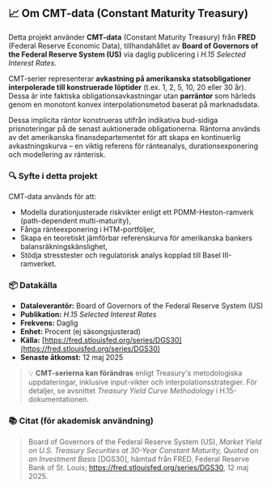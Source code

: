 ## 📈 Om CMT-data (Constant Maturity Treasury)

Detta projekt använder **CMT-data** (Constant Maturity Treasury) från **FRED** (Federal Reserve Economic Data), tillhandahållet av **Board of Governors of the Federal Reserve System (US)** via daglig publicering i *H.15 Selected Interest Rates*. 

CMT-serier representerar **avkastning på amerikanska statsobligationer interpolerade till konstruerade löptider** (t.ex. 1, 2, 5, 10, 20 eller 30 år). Dessa är inte faktiska obligationsavkastningar utan **parräntor** som härleds genom en monotont konvex interpolationsmetod baserat på marknadsdata. 

Dessa implicita räntor konstrueras utifrån indikativa bud-sidiga prisnoteringar på de senast auktionerade obligationerna. Räntorna används av det amerikanska finansdepartementet för att skapa en kontinuerlig avkastningskurva – en viktig referens för ränteanalys, durationsexponering och modellering av ränterisk.

### 🔍 Syfte i detta projekt

CMT-data används för att:
- Modella durationjusterade riskvikter enligt ett PDMM-Heston-ramverk (path-dependent multi-maturity),
- Fånga ränteexponering i HTM-portföljer,
- Skapa en teoretiskt jämförbar referenskurva för amerikanska bankers balansräkningskänslighet,
- Stödja stresstester och regulatorisk analys kopplad till Basel III-ramverket.

### 📦 Datakälla

- **Dataleverantör:** Board of Governors of the Federal Reserve System (US)
- **Publikation:** *H.15 Selected Interest Rates*
- **Frekvens:** Daglig
- **Enhet:** Procent (ej säsongsjusterad)
- **Källa:** [https://fred.stlouisfed.org/series/DGS30](https://fred.stlouisfed.org/series/DGS30)
- **Senaste åtkomst:** 12 maj 2025

> 💡 **CMT-serierna kan förändras** enligt Treasury's metodologiska uppdateringar, inklusive input-vikter och interpolationsstrategier. För detaljer, se avsnittet *Treasury Yield Curve Methodology* i H.15-dokumentationen.

### 📚 Citat (för akademisk användning)

> Board of Governors of the Federal Reserve System (US), *Market Yield on U.S. Treasury Securities at 30-Year Constant Maturity, Quoted on an Investment Basis* [DGS30], hämtad från FRED, Federal Reserve Bank of St. Louis; https://fred.stlouisfed.org/series/DGS30, 12 maj 2025.
